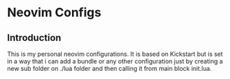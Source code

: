 # Neovim Configs

## Introduction

This is my personal neovim configurations. It is based on Kickstart but is set in a way that i can add a bundle or any other configuration just by creating a new sub folder on ./lua folder and then calling it from main block init.lua.